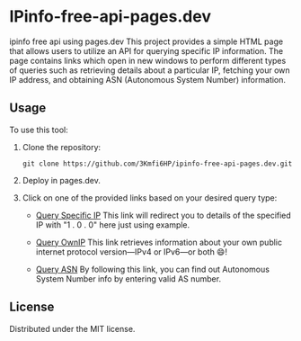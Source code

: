 # IPinfo-free-api-pages.dev
ipinfo free api using pages.dev
This project provides a simple HTML page that allows users to utilize an API for querying specific IP information. The page contains links which open in new windows to perform different types of queries such as retrieving details about a particular IP, fetching your own IP address, and obtaining ASN (Autonomous System Number) information.

## Usage
To use this tool:

1. Clone the repository:
   ```
   git clone https://github.com/3Kmfi6HP/ipinfo-free-api-pages.dev.git
   ```

2. Deploy in pages.dev.

3. Click on one of the provided links based on your desired query type:
    - [Query Specific IP](https://ipinfo-free.pages.dev/1.1.1.1)
      This link will redirect you to details of the specified IP with "1 . 0 . 0" here just using example.
      
    - [Query OwnIP](https://ipinfo-free.pages.dev/)
      This link retrieves information about your own public internet protocol version—IPv4 or IPv6—or both 😄!
    
    - [Query ASN](https://ipinfo-free.pages.dev/as13335)
       By following this link, you can find out Autonomous System Number info by entering valid AS number.

## License 
Distributed under the MIT license.

